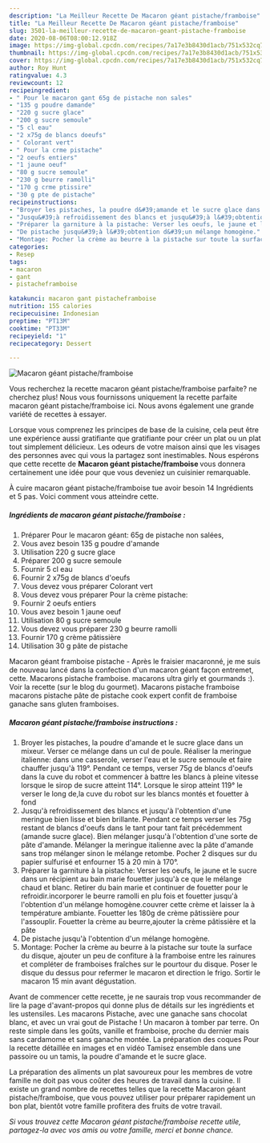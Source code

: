 ```yaml
---
description: "La Meilleur Recette De Macaron géant pistache/framboise"
title: "La Meilleur Recette De Macaron géant pistache/framboise"
slug: 3501-la-meilleur-recette-de-macaron-geant-pistache-framboise
date: 2020-08-06T08:00:12.918Z
image: https://img-global.cpcdn.com/recipes/7a17e3b8430d1acb/751x532cq70/macaron-geant-pistacheframboise-photo-principale-de-la-recette.jpg
thumbnail: https://img-global.cpcdn.com/recipes/7a17e3b8430d1acb/751x532cq70/macaron-geant-pistacheframboise-photo-principale-de-la-recette.jpg
cover: https://img-global.cpcdn.com/recipes/7a17e3b8430d1acb/751x532cq70/macaron-geant-pistacheframboise-photo-principale-de-la-recette.jpg
author: Roy Hunt
ratingvalue: 4.3
reviewcount: 12
recipeingredient:
- " Pour le macaron gant 65g de pistache non sales"
- "135 g poudre damande"
- "220 g sucre glace"
- "200 g sucre semoule"
- "5 cl eau"
- "2 x75g de blancs doeufs"
- " Colorant vert"
- " Pour la crme pistache"
- "2 oeufs entiers"
- "1 jaune oeuf"
- "80 g sucre semoule"
- "230 g beurre ramolli"
- "170 g crme ptissire"
- "30 g pte de pistache"
recipeinstructions:
- "Broyer les pistaches, la poudre d&#39;amande et le sucre glace dans un mixeur. Verser ce mélange dans un cul de poule. Réaliser la meringue italienne: dans une casserole, verser l&#39;eau et le sucre semoule et faire chauffer jusqu&#39;à 119°. Pendant ce temps, verser 75g de blancs d&#39;oeufs dans la cuve du robot et commencer à battre les blancs à pleine vitesse lorsque le sirop de sucre atteint 114°. Lorsque le sirop atteint 119° le verser le long de,la cuve du robot sur les blancs montés et fouetter à fond"
- "Jusqu&#39;à refroidissement des blancs et jusqu&#39;à l&#39;obtention d&#39;une meringue bien lisse et bien brillante. Pendant ce temps verser les 75g restant de blancs d&#39;oeufs dans le tant pour tant fait précédemment (amande sucre glace). Bien mélanger jusqu&#39;à l&#39;obtention d&#39;une sorte de pâte d&#39;amande. Mélanger la meringue italienne avec la pâte d&#39;amande sans trop mélanger sinon le mélange retombe. Pocher 2 disques sur du papier sulfurisé et enfourner 15 à 20 min à 170°."
- "Préparer la garniture à la pistache: Verser les oeufs, le jaune et le sucre dans un récipient au bain marie fouetter jusqu&#39;à ce que le mélange chaud et blanc. Retirer du bain marie et continuer de fouetter pour le refroidir.incorporer le beurre ramolli en plu fois et fouetter jusqu&#39;à l&#39;obtention d&#39;un mélange homogène.couvrer cette crème et laisser la à température ambiante. Fouetter les 180g de crème pâtissière pour l&#39;assouplir. Fouetter la crème au beurre,ajouter la crème pâtissière et la pâte"
- "De pistache jusqu&#39;à l&#39;obtention d&#39;un mélange homogène."
- "Montage: Pocher la crème au beurre à la pistache sur toute la surface du disque, ajouter un peu de confiture à la framboise entre les rainures et compléter de framboises fraîches sur le pourtour du disque. Poser le disque du dessus pour refermer le macaron et direction le frigo. Sortir le macaron 15 min avant dégustation."
categories:
- Resep
tags:
- macaron
- gant
- pistacheframboise

katakunci: macaron gant pistacheframboise 
nutrition: 155 calories
recipecuisine: Indonesian
preptime: "PT13M"
cooktime: "PT33M"
recipeyield: "1"
recipecategory: Dessert

---
```



![Macaron géant pistache/framboise](https://img-global.cpcdn.com/recipes/7a17e3b8430d1acb/751x532cq70/macaron-geant-pistacheframboise-photo-principale-de-la-recette.jpg)

Vous recherchez la recette macaron géant pistache/framboise parfaite? ne cherchez plus! Nous vous fournissons uniquement la recette parfaite macaron géant pistache/framboise ici. Nous avons également une grande variété de recettes à essayer.

Lorsque vous comprenez les principes de base de la cuisine, cela peut être une expérience aussi gratifiante que gratifiante pour créer un plat ou un plat tout simplement délicieux. Les odeurs de votre maison ainsi que les visages des personnes avec qui vous la partagez sont inestimables. Nous espérons que cette recette de <strong> Macaron géant pistache/framboise </strong> vous donnera certainement une idée pour que vous deveniez un cuisinier remarquable.

<!--inarticleads1-->

À cuire macaron géant pistache/framboise tue avoir besoin 14 Ingrédients et 5 pas. Voici comment vous atteindre cette.

##### Ingrédients de macaron géant pistache/framboise :

1. Préparer  Pour le macaron géant: 65g de pistache non salées,
1. Vous avez besoin 135 g poudre d&#39;amande
1. Utilisation 220 g sucre glace
1. Préparer 200 g sucre semoule
1. Fournir 5 cl eau
1. Fournir 2 x75g de blancs d&#39;oeufs
1. Vous devez vous préparer  Colorant vert
1. Vous devez vous préparer  Pour la crème pistache:
1. Fournir 2 oeufs entiers
1. Vous avez besoin 1 jaune oeuf
1. Utilisation 80 g sucre semoule
1. Vous devez vous préparer 230 g beurre ramolli
1. Fournir 170 g crème pâtissière
1. Utilisation 30 g pâte de pistache


Macaron géant framboise pistache - Après le fraisier macaronné, je me suis de nouveau lancé dans la confection d&#39;un macaron géant façon entremet, cette. Macarons pistache framboise. macarons ultra girly et gourmands :). Voir la recette (sur le blog du gourmet). Macarons pistache framboise macarons pistache pâte de pistache cook expert confit de framboise ganache sans gluten framboises. 

<!--inarticleads2-->

##### Macaron géant pistache/framboise instructions :

1. Broyer les pistaches, la poudre d&#39;amande et le sucre glace dans un mixeur. Verser ce mélange dans un cul de poule. Réaliser la meringue italienne: dans une casserole, verser l&#39;eau et le sucre semoule et faire chauffer jusqu&#39;à 119°. Pendant ce temps, verser 75g de blancs d&#39;oeufs dans la cuve du robot et commencer à battre les blancs à pleine vitesse lorsque le sirop de sucre atteint 114°. Lorsque le sirop atteint 119° le verser le long de,la cuve du robot sur les blancs montés et fouetter à fond
1. Jusqu&#39;à refroidissement des blancs et jusqu&#39;à l&#39;obtention d&#39;une meringue bien lisse et bien brillante. Pendant ce temps verser les 75g restant de blancs d&#39;oeufs dans le tant pour tant fait précédemment (amande sucre glace). Bien mélanger jusqu&#39;à l&#39;obtention d&#39;une sorte de pâte d&#39;amande. Mélanger la meringue italienne avec la pâte d&#39;amande sans trop mélanger sinon le mélange retombe. Pocher 2 disques sur du papier sulfurisé et enfourner 15 à 20 min à 170°.
1. Préparer la garniture à la pistache: Verser les oeufs, le jaune et le sucre dans un récipient au bain marie fouetter jusqu&#39;à ce que le mélange chaud et blanc. Retirer du bain marie et continuer de fouetter pour le refroidir.incorporer le beurre ramolli en plu fois et fouetter jusqu&#39;à l&#39;obtention d&#39;un mélange homogène.couvrer cette crème et laisser la à température ambiante. Fouetter les 180g de crème pâtissière pour l&#39;assouplir. Fouetter la crème au beurre,ajouter la crème pâtissière et la pâte
1. De pistache jusqu&#39;à l&#39;obtention d&#39;un mélange homogène.
1. Montage: Pocher la crème au beurre à la pistache sur toute la surface du disque, ajouter un peu de confiture à la framboise entre les rainures et compléter de framboises fraîches sur le pourtour du disque. Poser le disque du dessus pour refermer le macaron et direction le frigo. Sortir le macaron 15 min avant dégustation.


Avant de commencer cette recette, je ne saurais trop vous recommander de lire la page d&#39;avant-propos qui donne plus de détails sur les ingrédients et les ustensiles. Les macarons Pistache, avec une ganache sans chocolat blanc, et avec un vrai gout de Pistache ! Un macaron à tomber par terre. On reste simple dans les goûts, vanille et framboise, proche du dernier mais sans cardamome et sans ganache montée. La préparation des coques Pour la recette détaillée en images et en vidéo Tamisez ensemble dans une passoire ou un tamis, la poudre d&#39;amande et le sucre glace. 

<!--inarticleads1-->

<p>
La préparation des aliments un plat savoureux pour les membres de votre famille ne doit pas vous coûter des heures de travail dans la cuisine. Il existe un grand nombre de recettes telles que la recette Macaron géant pistache/framboise, que vous pouvez utiliser pour préparer rapidement un bon plat, bientôt votre famille profitera des fruits de votre travail.
</p>

<p>
<i>Si vous trouvez cette Macaron géant pistache/framboise recette utile, partagez-la avec vos amis ou votre famille, merci et bonne chance.</i>
</p>
